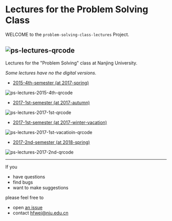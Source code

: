 # Lectures for the Problem Solving Class

WELCOME to the `problem-solving-class-lectures` Project.

![ps-lectures-qrcode](https://github.com/hengxin/problem-solving-class-lectures/blob/master/qrcode/ps-lectures-qrcode.png)
---

Lectures for the "Problem Solving" class at Nanjing University.

*Some lectures have no the digital versions.*

- [2015-4th-semester (at 2017-spring)](https://github.com/hengxin/problem-solving-class-lectures/tree/master/2015/2017spring-4th-semester)

![ps-lectures-2015-4th-qrcode](https://github.com/hengxin/problem-solving-class-lectures/blob/master/qrcode/ps-lectures-2015-4th-qrcode.png)
- [2017-1st-semester (at 2017-autumn)](https://github.com/hengxin/problem-solving-class-lectures/tree/master/2017/2017-autumn-1st-semester)

![ps-lectures-2017-1st-qrcode](https://github.com/hengxin/problem-solving-class-lectures/blob/master/qrcode/ps-lectures-2017-1st-qrcode.png)
- [2017-1st-semester (at 2017-winter-vacation)](https://github.com/hengxin/problem-solving-class-lectures/tree/master/2017/2017-1st-winter-vacation)

![ps-lectures-2017-1st-vacatioin-qrcode](https://github.com/hengxin/problem-solving-class-lectures/blob/master/qrcode/ps-lectures-2017-1st-vacation-qrcode.png)
- [2017-2nd-semester (at 2018-spring)](https://github.com/hengxin/problem-solving-class-lectures/tree/master/2017/2018-spring-2nd-semester)

![ps-lectures-2017-2nd-qrcode](https://github.com/hengxin/problem-solving-class-lectures/blob/master/qrcode/ps-lectures-2017-2nd-qrcode.png)

---

If you

- have questions
- find bugs
- want to make suggestions

please feel free to 

- open [an issue](https://github.com/hengxin/problem-solving-class-lectures/issues) 
- contact hfwei@nju.edu.cn
